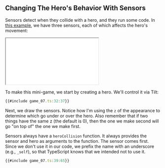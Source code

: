 ## Changing The Hero's Behavior With Sensors

Sensors detect when they collide with a hero, and they run some code.  In [this
example](game_07.ts), we have three sensors, each of which affects the hero's
movement:

<iframe src="game_07.iframe.html"></iframe>

To make this mini-game, we start by creating a hero.  We'll control it via Tilt:

```typescript
{{#include game_07.ts:32:37}}
```

Next, we draw the sensors.  Notice how I'm using the `z` of the appearance to
determine which go under or over the hero.  Also remember that if two things
have the same z (the default is 0), then the one we make second will go "on top
of" the one we make first.

Sensors always have a `heroCollision` function.  It always provides the sensor
and hero as arguments to the function.  The sensor comes first.  Since we don't
use it in our code, we prefix the name with an underscore (e.g., `_self`), so
that TypeScript knows that we intended not to use it.

```typescript
{{#include game_07.ts:39:65}}
```

